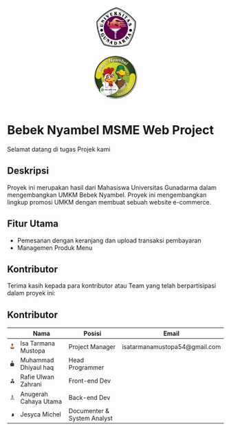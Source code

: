 
<div align="center" class="logo-container">
	<table border=0>
		<tr>
  <img src="Documentation Project Manage/images/Gunadarma Logo - Copy.jpg" width=100px alt="Logo Gunadarma">
	</tr>
	<tr><p>              </p></tr>
	<tr><img src="Documentation Project Manage/images/logoBebekNyambel.png"  width=100px alt="Logo 2"></tr>
	</table>

  <div class="overlay"></div>
  
</div>

# Bebek Nyambel MSME Web Project

Selamat datang di tugas Projek kami 

## Deskripsi
Proyek ini merupakan hasil dari Mahasiswa Universitas Gunadarma dalam mengembangkan UMKM Bebek Nyambel. Proyek ini mengembangkan lingkup promosi UMKM dengan membuat sebuah website e-commerce. 

## Fitur Utama

- Pemesanan dengan keranjang dan upload transaksi pembayaran
- Managemen Produk Menu

## Kontributor

Terima kasih kepada para kontributor atau Team yang telah berpartisipasi dalam proyek ini:

## Kontributor


<table>
  <thead>
    <tr>
      <th></th>
      <th>Nama</th>
      <th>Posisi</th>
      <th>Email</th>
    </tr>
  </thead>
  <tbody>
    <tr>
      <td><img width=40px src="Documentation Project Manage/images/image (5).png" alt="Foto Profil"></td>
      <td>Isa Tarmana Mustopa</td>
      <td>Project Manager</td>
      <td>isatarmanamustopa54@gmail.com</td>
    </tr>
    <tr>
      <td><img width=40px src="Documentation Project Manage/images/image (4).png" alt="Foto Profil"></td>
      <td>Muhammad Dhiyaul haq</td>
      <td>Head Programmer</td>
      <td></td>
    </tr>
    <tr>
      <td><img width=40px src="Documentation Project Manage/images/image (3).png" alt="Foto Profil"></td>
      <td>Rafie Ulwan Zahrani </td>
      <td>Front-end Dev</td>
      <td></td>
    </tr>
    <tr>
      <td><img width=40px src="Documentation Project Manage/images/image (1).png" alt="Foto Profil"></td>
      <td>Anugerah Cahaya Utama</td>
      <td>Back-end Dev</td>
      <td></td>
    </tr>
    <tr>
      <td><img width=40px src="Documentation Project Manage/images/image (2).png" alt="Foto Profil"></td>
      <td>Jesyca Michel</td>
      <td>Documenter & System Analyst</td>
      <td></td>
    </tr>
  </tbody>
</table>

